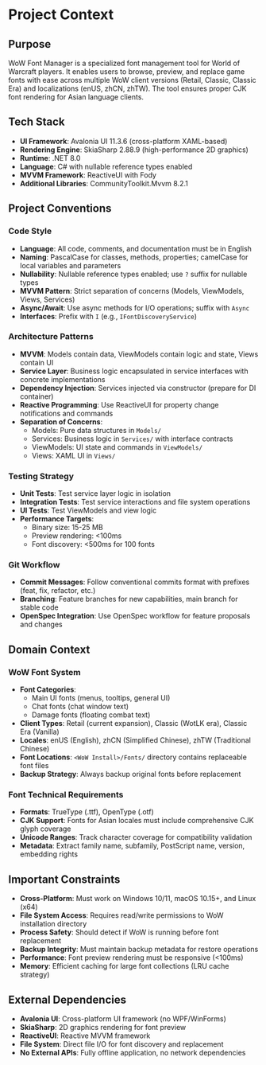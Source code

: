 # Project Context

## Purpose
WoW Font Manager is a specialized font management tool for World of Warcraft players. It enables users to browse, preview, and replace game fonts with ease across multiple WoW client versions (Retail, Classic, Classic Era) and localizations (enUS, zhCN, zhTW). The tool ensures proper CJK font rendering for Asian language clients.

## Tech Stack
- **UI Framework**: Avalonia UI 11.3.6 (cross-platform XAML-based)
- **Rendering Engine**: SkiaSharp 2.88.9 (high-performance 2D graphics)
- **Runtime**: .NET 8.0
- **Language**: C# with nullable reference types enabled
- **MVVM Framework**: ReactiveUI with Fody
- **Additional Libraries**: CommunityToolkit.Mvvm 8.2.1

## Project Conventions

### Code Style
- **Language**: All code, comments, and documentation must be in English
- **Naming**: PascalCase for classes, methods, properties; camelCase for local variables and parameters
- **Nullability**: Nullable reference types enabled; use `?` suffix for nullable types
- **MVVM Pattern**: Strict separation of concerns (Models, ViewModels, Views, Services)
- **Async/Await**: Use async methods for I/O operations; suffix with `Async`
- **Interfaces**: Prefix with `I` (e.g., `IFontDiscoveryService`)

### Architecture Patterns
- **MVVM**: Models contain data, ViewModels contain logic and state, Views contain UI
- **Service Layer**: Business logic encapsulated in service interfaces with concrete implementations
- **Dependency Injection**: Services injected via constructor (prepare for DI container)
- **Reactive Programming**: Use ReactiveUI for property change notifications and commands
- **Separation of Concerns**: 
  - Models: Pure data structures in `Models/`
  - Services: Business logic in `Services/` with interface contracts
  - ViewModels: UI state and commands in `ViewModels/`
  - Views: XAML UI in `Views/`

### Testing Strategy
- **Unit Tests**: Test service layer logic in isolation
- **Integration Tests**: Test service interactions and file system operations
- **UI Tests**: Test ViewModels and view logic
- **Performance Targets**: 
  - Binary size: 15-25 MB
  - Preview rendering: <100ms
  - Font discovery: <500ms for 100 fonts

### Git Workflow
- **Commit Messages**: Follow conventional commits format with prefixes (feat, fix, refactor, etc.)
- **Branching**: Feature branches for new capabilities, main branch for stable code
- **OpenSpec Integration**: Use OpenSpec workflow for feature proposals and changes

## Domain Context

### WoW Font System
- **Font Categories**: 
  - Main UI fonts (menus, tooltips, general UI)
  - Chat fonts (chat window text)
  - Damage fonts (floating combat text)
- **Client Types**: Retail (current expansion), Classic (WotLK era), Classic Era (Vanilla)
- **Locales**: enUS (English), zhCN (Simplified Chinese), zhTW (Traditional Chinese)
- **Font Locations**: `<WoW Install>/Fonts/` directory contains replaceable font files
- **Backup Strategy**: Always backup original fonts before replacement

### Font Technical Requirements
- **Formats**: TrueType (.ttf), OpenType (.otf)
- **CJK Support**: Fonts for Asian locales must include comprehensive CJK glyph coverage
- **Unicode Ranges**: Track character coverage for compatibility validation
- **Metadata**: Extract family name, subfamily, PostScript name, version, embedding rights

## Important Constraints
- **Cross-Platform**: Must work on Windows 10/11, macOS 10.15+, and Linux (x64)
- **File System Access**: Requires read/write permissions to WoW installation directory
- **Process Safety**: Should detect if WoW is running before font replacement
- **Backup Integrity**: Must maintain backup metadata for restore operations
- **Performance**: Font preview rendering must be responsive (<100ms)
- **Memory**: Efficient caching for large font collections (LRU cache strategy)

## External Dependencies
- **Avalonia UI**: Cross-platform UI framework (no WPF/WinForms)
- **SkiaSharp**: 2D graphics rendering for font preview
- **ReactiveUI**: Reactive MVVM framework
- **File System**: Direct file I/O for font discovery and replacement
- **No External APIs**: Fully offline application, no network dependencies
